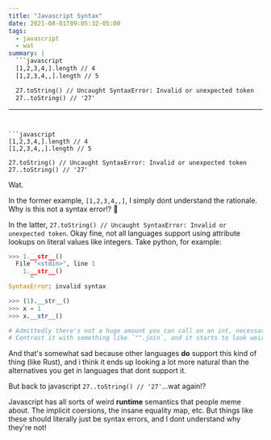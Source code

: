 ```yaml
---
title: "Javascript Syntax"
date: 2021-08-01T09:05:32-05:00
tags:
  - javascript
  - wat
summary: |
  ```javascript
  [1,2,3,4,].length // 4
  [1,2,3,4,,].length // 5

  27.toString() // Uncaught SyntaxError: Invalid or unexpected token
  27..toString() // '27'
  ```
---
```


```javascript
[1,2,3,4,].length // 4
[1,2,3,4,,].length // 5

27.toString() // Uncaught SyntaxError: Invalid or unexpected token
27..toString() // '27'
```

Wat.

In the former example, `[1,2,3,4,,]`, I simply dont understand the rationale.
Why is this not a syntax error!? 🤯

In the latter, `27.toString() // Uncaught SyntaxError: Invalid or unexpected token`. Okay fine,
not all languages support using attribute lookups on literal values like integers. Take python, for
example:

```python
>>> 1.__str__()
  File "<stdin>", line 1
    1.__str__()
      ^
SyntaxError: invalid syntax

>>> (1).__str__()
>>> x = 1
>>> x.__str__()

# Admittedly there's not a huge amount you can call on an int, necessarily. But still!
# Contrast it with something like `"".join`, and it starts to look weird!
```

And that's somewhat sad because other languages **do** support this kind of thing (like Rust),
and i think it ends up looking a lot more natural than the alternatives you get in languages
that dont support it.

But back to javascript `27..toString() // '27'`...wat again!?

Javascript has all sorts of weird **runtime** semantics that people meme about. The implicit
coersions, the insane equality map, etc. But things like these should literally just be
syntax errors, and I dont understand why they're not!

